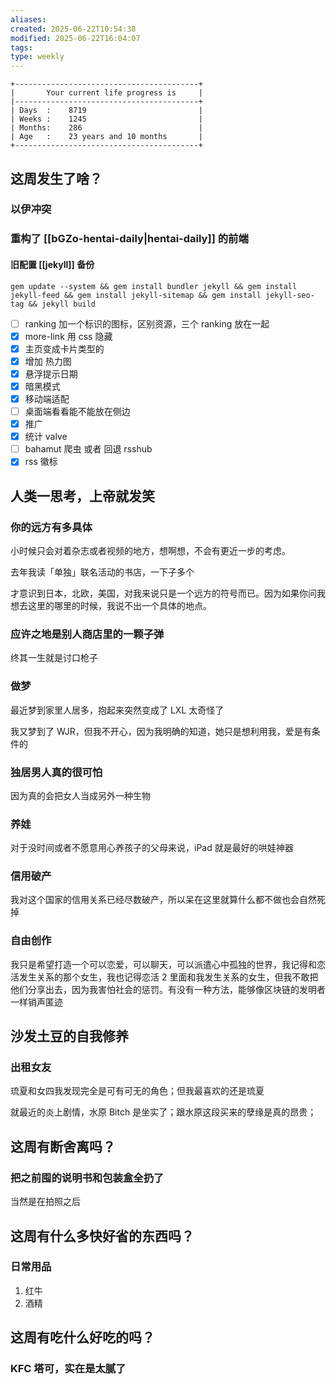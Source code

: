 ```yaml
---
aliases: 
created: 2025-06-22T10:54:38
modified: 2025-06-22T16:04:07
tags: 
type: weekly
---
```


```shell
+-----------------------------------------+
|       Your current life progress is     |
|-----------------------------------------+
| Days  :    8719                         |
| Weeks :    1245                         |
| Months:    286                          |
| Age   :    23 years and 10 months       |
+-----------------------------------------+
```

## 这周发生了啥？

### 以伊冲突

### 重构了 [[bGZo-hentai-daily|hentai-daily]] 的前端

#### 旧配置 [[jekyll]] 备份

```shell
gem update --system && gem install bundler jekyll && gem install jekyll-feed && gem install jekyll-sitemap && gem install jekyll-seo-tag && jekyll build
```

- [ ] ranking 加一个标识的图标，区别资源，三个 ranking 放在一起
- [x] more-link 用 css 隐藏
- [x] 主页变成卡片类型的
- [x] 增加 热力图
- [x] 悬浮提示日期
- [x] 暗黑模式
- [x] 移动端适配
- [ ] 桌面端看看能不能放在侧边
- [x] 推广
- [x] 统计 valve
- [ ] bahamut 爬虫 或者 回退 rsshub
- [x] rss 徽标

## 人类一思考，上帝就发笑

### 你的远方有多具体

小时候只会对着杂志或者视频的地方，想啊想，不会有更近一步的考虑。

去年我读「单独」联名活动的书店，一下子多个


才意识到日本，北欧，美国，对我来说只是一个远方的符号而已。因为如果你问我想去这里的哪里的时候，我说不出一个具体的地点。

### 应许之地是别人商店里的一颗子弹

终其一生就是讨口枪子

### 做梦

最近梦到家里人居多，抱起来突然变成了 LXL 太奇怪了

我又梦到了 WJR，但我不开心，因为我明确的知道，她只是想利用我，爱是有条件的

### 独居男人真的很可怕

因为真的会把女人当成另外一种生物

### 养娃

对于没时间或者不愿意用心养孩子的父母来说，iPad 就是最好的哄娃神器

### 信用破产

我对这个国家的信用关系已经尽数破产，所以呆在这里就算什么都不做也会自然死掉

### 自由创作

我只是希望打造一个可以恋爱，可以聊天，可以派遣心中孤独的世界，我记得和恋活发生关系的那个女生，我也记得恋活 2 里面和我发生关系的女生，但我不敢把他们分享出去，因为我害怕社会的惩罚。有没有一种方法，能够像区块链的发明者一样销声匿迹

## 沙发土豆的自我修养
### 出租女友

琉夏和女四我发现完全是可有可无的角色；但我最喜欢的还是琉夏

就最近的炎上剧情，水原 Bitch 是坐实了；跟水原这段买来的孽缘是真的昂贵；

## 这周有断舍离吗？
### 把之前囤的说明书和包装盒全扔了

当然是在拍照之后

## 这周有什么多快好省的东西吗？
### 日常用品

1. 红牛
2. 酒精

## 这周有吃什么好吃的吗？
### KFC 塔可，实在是太腻了
